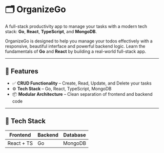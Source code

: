 # 🗂️ OrganizeGo

A full-stack productivity app to manage your tasks with a modern tech stack: **Go**, **React**, **TypeScript**, and **MongoDB**.

OrganizeGo is designed to help you manage your todos effectively with a responsive, beautiful interface and powerful backend logic. Learn the fundamentals of **Go** and **React** by building a real-world full-stack app.

---

## 🚀 Features

- ✅ **CRUD Functionality** – Create, Read, Update, and Delete your tasks
- ⚙️ **Tech Stack** – Go, React, TypeScript, MongoDB
- 📦 **Modular Architecture** – Clean separation of frontend and backend code

---

## 🧱 Tech Stack

| Frontend   | Backend | Database |
| ---------- | ------- | -------- |
| React + TS | Go      | MongoDB  |
